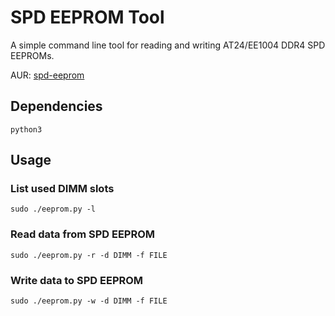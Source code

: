 SPD EEPROM Tool
===============

A simple command line tool for reading and writing AT24/EE1004 DDR4 SPD EEPROMs.

AUR: [spd-eeprom](https://aur.archlinux.org/packages/spd-eeprom)

## Dependencies

```
python3
```

## Usage

### List used DIMM slots

```
sudo ./eeprom.py -l
```

### Read data from SPD EEPROM

```
sudo ./eeprom.py -r -d DIMM -f FILE
```

### Write data to SPD EEPROM

```
sudo ./eeprom.py -w -d DIMM -f FILE
```
